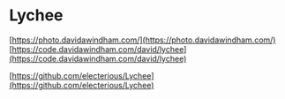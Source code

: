 # Lychee 

[https://photo.davidawindham.com/](https://photo.davidawindham.com/)  
[https://code.davidawindham.com/david/lychee](https://code.davidawindham.com/david/lychee)

[https://github.com/electerious/Lychee](https://github.com/electerious/Lychee)